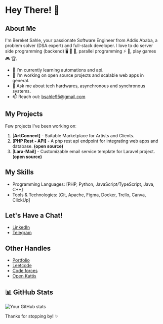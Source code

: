 # Hey There! 👋

## About Me
I'm Bereket Sahle, your passionate Software Engineer from Addis Ababa, a problem solver (DSA expert) and full-stack developer. I love to do server side programming (backend) 🖥️ 🔧 📡, parallel programming ⚡ 🔀, play games 🎮 🏆.

- 🌱 I’m currently learning automations and api.
- 🔭 I’m working on open source projects and scalable web apps in general.
- 💬 Ask me about tech hardwares, asynchronous and synchronous systems.
- 📫 Reach out: bsahle95@gmail.com

## My Projects
Few projects I've been working on:

1. **[ArtConnect]** - Suitable Marketplace for Artists and Clients.
2. **[PHP Rest - API]** - A php rest api endpoint for integrating web apps and database. **(open source)**
3. **[Lara-Mail]** - Customizable email service template for Laravel project. **(open source)**

## My Skills
- Programming Languages: [PHP, Python, JavaScript/TypeScript, Java, C++]
- Tools & Technologies: [Git, Apache, Figma, Docker, Trello, Canva, ClickUp]

## Let's Have a Chat!
- [LinkedIn](https://linkedin.com/in/bereket-sahle/)
- [Telegram](https://t.me/BekaMan95)

## Other Handles
- [Portfolio](to-be-added)
- [Leetcode](https://leetcode.com/u/BekaMan95)
- [Code forces](https://codeforces.com/profile/BekaMan95)
- [Open Kattis](https://open.kattis.com/users/bereket-sahle)


## 📊 GitHub Stats
![Your GitHub stats](https://github-readme-stats.vercel.app/api?username=BekaMan95&show_icons=true&theme=radical)

Thanks for stopping by! ✨
